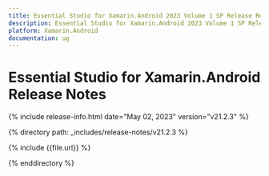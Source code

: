 ```yaml
---
title: Essential Studio for Xamarin.Android 2023 Volume 1 SP Release Release Notes  
description: Essential Studio for Xamarin.Android 2023 Volume 1 SP Release Release Notes  
platform: Xamarin.Android
documentation: ug
---
```


# Essential Studio for Xamarin.Android  Release Notes  

{% include release-info.html date="May 02, 2023"  version="v21.2.3" %} 

{% directory path: _includes/release-notes/v21.2.3 %}

{% include {{file.url}} %}

{% enddirectory %}